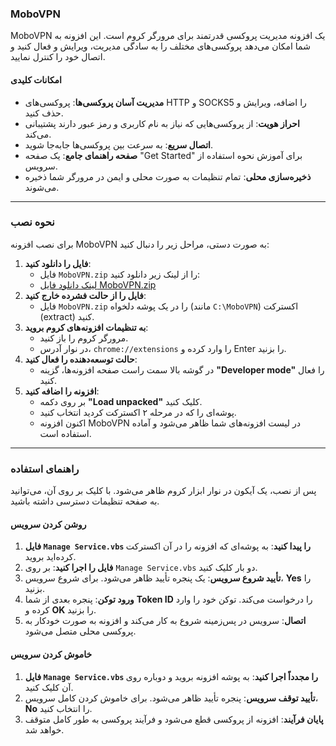 

### **MoboVPN**

MoboVPN یک افزونه مدیریت پروکسی قدرتمند برای مرورگر کروم است. این افزونه به شما امکان می‌دهد پروکسی‌های مختلف را به سادگی مدیریت، ویرایش و فعال کنید و اتصال خود را کنترل نمایید.

#### **امکانات کلیدی**

  - **مدیریت آسان پروکسی‌ها**: پروکسی‌های HTTP و SOCKS5 را اضافه، ویرایش و حذف کنید.
  - **احراز هویت**: از پروکسی‌هایی که نیاز به نام کاربری و رمز عبور دارند پشتیبانی می‌کند.
  - **اتصال سریع**: به سرعت بین پروکسی‌ها جابه‌جا شوید.
  - **صفحه راهنمای جامع**: یک صفحه "Get Started" برای آموزش نحوه استفاده از سرویس.
  - **ذخیره‌سازی محلی**: تمام تنظیمات به صورت محلی و ایمن در مرورگر شما ذخیره می‌شوند.

-----

### **نحوه نصب**

برای نصب افزونه MoboVPN به صورت دستی، مراحل زیر را دنبال کنید:

1.  **فایل را دانلود کنید**:
      - فایل `MoboVPN.zip` را از لینک زیر دانلود کنید:
      - [لینک دانلود فایل MoboVPN.zip](https://github.com/Alighandchi/MoboExtention/archive/refs/heads/main.zip)
2.  **فایل را از حالت فشرده خارج کنید**:
      - فایل `MoboVPN.zip` را در یک پوشه دلخواه (مانند `C:\MoboVPN`) اکسترکت (extract) کنید.
3.  **به تنظیمات افزونه‌های کروم بروید**:
      - مرورگر کروم را باز کنید.
      - در نوار آدرس، `chrome://extensions` را وارد کرده و Enter را بزنید.
4.  **حالت توسعه‌دهنده را فعال کنید**:
      - در گوشه بالا سمت راست صفحه افزونه‌ها، گزینه **"Developer mode"** را فعال کنید.
5.  **افزونه را اضافه کنید**:
      - بر روی دکمه **"Load unpacked"** کلیک کنید.
      - پوشه‌ای را که در مرحله ۲ اکسترکت کردید انتخاب کنید.
      - اکنون افزونه MoboVPN در لیست افزونه‌های شما ظاهر می‌شود و آماده استفاده است.

-----

### **راهنمای استفاده**

پس از نصب، یک آیکون در نوار ابزار کروم ظاهر می‌شود. با کلیک بر روی آن، می‌توانید به صفحه تنظیمات دسترسی داشته باشید.

#### **روشن کردن سرویس**

1.  **فایل `Manage Service.vbs` را پیدا کنید**: به پوشه‌ای که افزونه را در آن اکسترکت کرده‌اید بروید.
2.  **فایل را اجرا کنید**: بر روی `Manage Service.vbs` دو بار کلیک کنید.
3.  **تأیید شروع سرویس**: یک پنجره تأیید ظاهر می‌شود. برای شروع سرویس، **Yes** را بزنید.
4.  **ورود توکن**: پنجره بعدی از شما **Token ID** را درخواست می‌کند. توکن خود را وارد کرده و **OK** را بزنید.
5.  **اتصال**: سرویس در پس‌زمینه شروع به کار می‌کند و افزونه به صورت خودکار به پروکسی محلی متصل می‌شود.

#### **خاموش کردن سرویس**

1.  **فایل `Manage Service.vbs` را مجدداً اجرا کنید**: به پوشه افزونه بروید و دوباره روی آن کلیک کنید.
2.  **تأیید توقف سرویس**: پنجره تأیید ظاهر می‌شود. برای خاموش کردن کامل سرویس، **No** را انتخاب کنید.
3.  **پایان فرآیند**: افزونه از پروکسی قطع می‌شود و فرآیند پروکسی به طور کامل متوقف خواهد شد.

